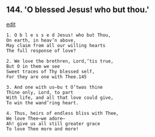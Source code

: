 
## 144.  'O blessed Jesus! who but thou.'
[edit](https://docs.google.com/document/d/1sklI8CN4z%2DMtreNeVARX0RMjsTs_J4n4/edit?mode=html)



    1. O b l e s s e d Jesus! who but Thou,
    On earth, in heav’n above,
    May claim from all our willing hearts 
    The full response of love?

    2. We love the brethren, Lord,’tis true,
    But O in them we see 
    Sweet traces of Thy blessed self,
    For they are one with Thee.145

    3. And one with us—bu t O’twas thine
    Thine only, Lord, to part 
    With life, and all that love could give, 
    To win the wand’ring heart.

    4. Thus, heirs of endless bliss with Thee,
    We love Thee—we adore—
    Ah! give us all still greater grace 
    To love Thee more and more!
